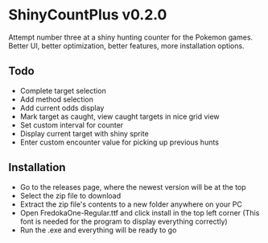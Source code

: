 # ShinyCountPlus v0.2.0
Attempt number three at a shiny hunting counter for the Pokemon games. Better UI, better optimization, better features, more installation options.

## Todo
- Complete target selection
- Add method selection
- Add current odds display
- Mark target as caught, view caught targets in nice grid view
- Set custom interval for counter
- Display current target with shiny sprite
- Enter custom encounter value for picking up previous hunts

## Installation
- Go to the releases page, where the newest version will be at the top
- Select the zip file to download
- Extract the zip file's contents to a new folder anywhere on your PC
- Open FredokaOne-Regular.ttf and click install in the top left corner (This font is needed for the program to display everything correctly)
- Run the .exe and everything will be ready to go
